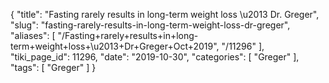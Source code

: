 {
    "title": "Fasting rarely results in long-term weight loss \u2013 Dr. Greger",
    "slug": "fasting-rarely-results-in-long-term-weight-loss-dr-greger",
    "aliases": [
        "/Fasting+rarely+results+in+long-term+weight+loss+\u2013+Dr+Greger+Oct+2019",
        "/11296"
    ],
    "tiki_page_id": 11296,
    "date": "2019-10-30",
    "categories": [
        "Greger"
    ],
    "tags": [
        "Greger"
    ]
}